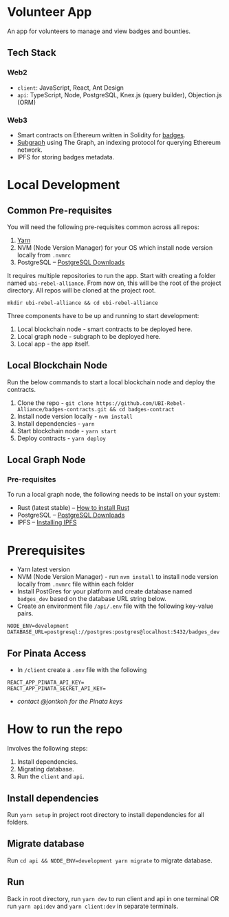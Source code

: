 # Volunteer App

An app for volunteers to manage and view badges and bounties.

## Tech Stack
### Web2
- `client`: JavaScript, React, Ant Design
- `api`: TypeScript, Node, PostgreSQL, Knex.js (query builder), Objection.js (ORM)

### Web3
- Smart contracts on Ethereum written in Solidity for [badges](https://github.com/UBI-Rebel-Alliance/badges-contracts).
- [Subgraph](https://github.com/UBI-Rebel-Alliance/badges-subgraph) using The Graph, an indexing protocol for querying Ethereum network.
- IPFS for storing badges metadata.

# Local Development

## Common Pre-requisites
You will need the following pre-requisites common across all repos:
1. [Yarn](https://classic.yarnpkg.com/en/)
2. NVM (Node Version Manager) for your OS which install node version locally from `.nvmrc`
3. PostgreSQL – [PostgreSQL Downloads](https://www.postgresql.org/download/)

It requires multiple repositories to run the app. Start with creating a folder named `ubi-rebel-alliance`. From now on, this will be the root of the project directory. All repos will be cloned at the project root.

```
mkdir ubi-rebel-alliance && cd ubi-rebel-alliance
```

Three components have to be up and running to start development:
1. Local blockchain node - smart contracts to be deployed here.
2. Local graph node - subgraph to be deployed here.
3. Local app - the app itself. 

## Local Blockchain Node

Run the below commands to start a local blockchain node and deploy the contracts.
1. Clone the repo - `git clone https://github.com/UBI-Rebel-Alliance/badges-contracts.git && cd badges-contract`
2. Install node version locally - `nvm install`
3. Install dependencies - `yarn`
4. Start blockchain node - `yarn start`
5. Deploy contracts - `yarn deploy`

## Local Graph Node

### Pre-requisites

To run a local graph node, the following needs to be install on your system:
- Rust (latest stable) – [How to install Rust](https://www.rust-lang.org/en-US/install.html)
- PostgreSQL – [PostgreSQL Downloads](https://www.postgresql.org/download/)
- IPFS – [Installing IPFS](https://docs.ipfs.io/install/)

# Prerequisites
- Yarn latest version
- NVM (Node Version Manager) - run `nvm install` to install node version locally from `.nvmrc` file within each folder
- Install PostGres for your platform and create database named `badges_dev` based on the database URL string below.
- Create an environment file `/api/.env` file with the following key-value pairs.
```
NODE_ENV=development
DATABASE_URL=postgresql://postgres:postgres@localhost:5432/badges_dev
```
## For Pinata Access
- In `/client` create a `.env` file with the following
```
REACT_APP_PINATA_API_KEY=
REACT_APP_PINATA_SECRET_API_KEY=
```
- *contact @jontkoh for the Pinata keys*

# How to run the repo
Involves the following steps:
1. Install dependencies.
2. Migrating database.
3. Run the `client` and `api`.

## Install dependencies
Run `yarn setup` in project root directory to install dependencies for all folders.

## Migrate database
Run `cd api && NODE_ENV=development yarn migrate` to migrate database.

## Run
Back in root directory, run `yarn dev` to run client and api in one terminal OR run `yarn api:dev` and `yarn client:dev` in separate terminals.
